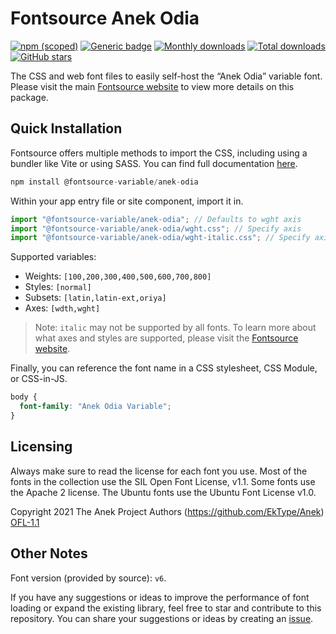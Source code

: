 # Fontsource Anek Odia

[![npm (scoped)](https://img.shields.io/npm/v/@fontsource-variable/anek-odia?color=brightgreen)](https://www.npmjs.com/package/@fontsource-variable/anek-odia) [![Generic badge](https://img.shields.io/badge/fontsource-passing-brightgreen)](https://github.com/fontsource/fontsource) [![Monthly downloads](https://badgen.net/npm/dm/@fontsource-variable/anek-odia)](https://github.com/fontsource/fontsource) [![Total downloads](https://badgen.net/npm/dt/@fontsource-variable/anek-odia)](https://github.com/fontsource/fontsource) [![GitHub stars](https://img.shields.io/github/stars/fontsource/fontsource.svg?style=social&label=Star)](https://github.com/fontsource/fontsource/stargazers)

The CSS and web font files to easily self-host the “Anek Odia” variable font. Please visit the main [Fontsource website](https://fontsource.org/fonts/anek-odia) to view more details on this package.

## Quick Installation

Fontsource offers multiple methods to import the CSS, including using a bundler like Vite or using SASS. You can find full documentation [here](https://fontsource.org/docs/getting-started/introduction).

```javascript
npm install @fontsource-variable/anek-odia
```

Within your app entry file or site component, import it in.

```javascript
import "@fontsource-variable/anek-odia"; // Defaults to wght axis
import "@fontsource-variable/anek-odia/wght.css"; // Specify axis
import "@fontsource-variable/anek-odia/wght-italic.css"; // Specify axis and style
```

Supported variables:
- Weights: `[100,200,300,400,500,600,700,800]`
- Styles: `[normal]`
- Subsets: `[latin,latin-ext,oriya]`
- Axes: `[wdth,wght]`

> Note: `italic` may not be supported by all fonts. To learn more about what axes and styles are supported, please visit the [Fontsource website](https://fontsource.org/fonts/anek-odia).

Finally, you can reference the font name in a CSS stylesheet, CSS Module, or CSS-in-JS.

```css
body {
  font-family: "Anek Odia Variable";
}
```

## Licensing
Always make sure to read the license for each font you use. Most of the fonts in the collection use the SIL Open Font License, v1.1. Some fonts use the Apache 2 license. The Ubuntu fonts use the Ubuntu Font License v1.0.

Copyright 2021 The Anek Project Authors (https://github.com/EkType/Anek)
[OFL-1.1](http://scripts.sil.org/OFL)

## Other Notes
Font version (provided by source): `v6`.

If you have any suggestions or ideas to improve the performance of font loading or expand the existing library, feel free to star and contribute to this repository. You can share your suggestions or ideas by creating an [issue](https://github.com/fontsource/fontsource/issues).